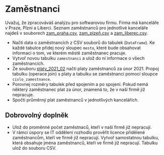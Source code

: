 # Zaměstnanci

Uvažuj, že zpracováváš analýzu pro softwarovou firmu. Firma má kanceláře v Praze, Plzni a Liberci. Seznam zaměstnanců pro jednotlivé kanceláře najdeš v souborech [zam_praha.csv](zam_praha.csv), [zam_plzeň.csv](zam_plzeň.csv) a [zam_liberec.csv](zam_liberec.csv).

* Načti data o zaměstnancích z CSV souborů do tabulek (`DataFrame`). Ke každé tabulce přidej nový sloupec `mesto`, které bude obsahovat informaci o tom, ve kterém městě zaměstnanec pracuje. 
* Vytvoř novou tabulku `zamestnanci` a ulož do ní informace o všech zaměstnancích.
* Ze souboru [platy_2021_02](platy_2021_02.csv) načti platy zaměstnanců za únor 2021. Propoj tabulku (operace join) s platy a tabulku se zaměstnanci pomocí sloupce `cislo_zamestnance`.
* Porovnej rozměry tabulek před spojením a po spojení. Pokud nemá některý zaměstnanec plat za únor, znamená to, že v naší firmě již nepracuje.
* Spočti průměrný plat zaměstnanců v jednotlivých kancelářích.


## Dobrovolný doplněk

* Ulož do proměnné počet zaměstnaců, kteří v naší firmě již nepracují.
* V rámci úspory se IT oddělení rozhodlo prověřit licence přidělené zaměstnancům, kteří ve firmě již nepracují. Vytvoř samostatnou tabulku, která obsahuje jména zaměstnanců, kteří ve firmě již nepracují. Tabulku ulož do souboru CSV.
